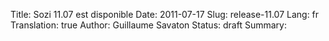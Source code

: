 Title: Sozi 11.07 est disponible
Date: 2011-07-17
Slug: release-11.07
Lang: fr
Translation: true
Author: Guillaume Savaton
Status: draft
Summary:

<!-- TODO -->


